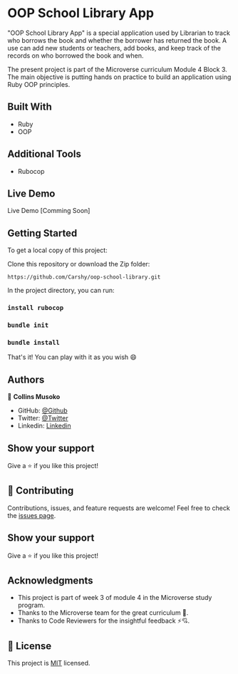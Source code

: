 # OOP School Library App

"OOP School Library App" is a special application used by Librarian to track who borrows the book and whether the borrower has returned the book. A use can add new students or teachers, add books, and keep track of the records on who borrowed the book and when.

The present project is part of the Microverse curriculum Module 4 Block 3. The main objective is putting hands on practice to build an application using Ruby OOP principles.

## Built With

- Ruby
- OOP

## Additional Tools

- Rubocop

## Live Demo 

Live Demo [Comming Soon]

## Getting Started

To get a local copy of this project:

Clone this repository or download the Zip folder:
```
https://github.com/Carshy/oop-school-library.git
```
 
In the project directory, you can run:

### `install rubocop`

### `bundle init`

### `bundle install`

That's it! You can play with it as you wish :smile:

## Authors

👤 **Collins Musoko**

- GitHub: [@Github](https://github.com/Carshy)
- Twitter: [@Twitter](https://twitter.com/CarshyCollins)
- Linkedin: [Linkedin](https://www.linkedin.com/in/collins-musoko-864881120/)

## Show your support

Give a ⭐️ if you like this project!

## 🤝 Contributing

Contributions, issues, and feature requests are welcome!
Feel free to check the [issues page](https://github.com/Carshy/oop-school-library/issues).

## Show your support

Give a ⭐️ if you like this project!

## Acknowledgments

- This project is part of week 3 of module 4 in the Microverse study program.
- Thanks to the Microverse team for the great curriculum 🙌.
- Thanks to Code Reviewers for the insightful feedback ⚡💘.

## 📝 License

This project is [MIT](https://github.com/Carshy/readme-template/blob/master/MIT.md) licensed.
